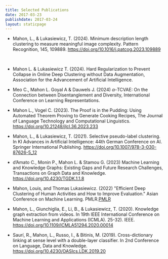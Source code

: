 ```yaml
---
title: Selected Publications
date: 2017-03-23
publishdate: 2017-03-24
layout: staticpage
---
```


- Mahon, L., & Lukasiewicz, T. (2024). Minimum description length clustering to measure meaningful image complexity. Pattern Recognition, 145, 109889. <https://doi.org/10.1016/j.patcog.2023.109889>
</br>

- Mahon L. & Lukasiewicz T. (2024). Hard Regularization to Prevent Collapse in Online Deep Clustering without Data Augmentation, Association for the Advancement of Artificial Intelligence. 

- Meo C., Mahon L. Goyal A & Dauwels J. (2024) $\alpha$-TCVAE: On the Connection between Disentanglement and Diversity, International Conference on Learning Representations.

- Mahon L., Vogel C. (2023). The Proof is in the Pudding: Using Automated Theorem Proving to Generate Cooking Recipes, The Journal of Language Technology and Computational Linguistics. <https://doi.org/10.21248/jlcl.36.2023.233>

- Mahon, L., & Lukasiewicz, T. (2021). Selective pseudo-label clustering. In KI Advances in Artificial Intelligence: 44th German Conference on AI. Springer International Publishing. <https://doi.org/10.1007/978-3-030-87626-5_12>

- d’Amato C., Monin P., Mahon L. & Stamou G. (2023) Machine Learning and Knowledge Graphs: Existing Gaps and Future Research Challenges, Transactions on Graph Data and Knowledge. <https://doi.org/10.4230/TGDK.1.1.8>

- Mahon, Louis, and Thomas Lukasiewicz. (2022) "Efficient Deep Clustering of Human Activities and How to Improve Evaluation." Asian Conference on Machine Learning. PMLR.[PMLR](https://proceedings.mlr.press/v189/mahon23a.html)

- Mahon, L., Giunchiglia, E., Li, B., & Lukasiewicz, T. (2020). Knowledge graph extraction from videos. In 19th IEEE International Conference on Machine Learning and Applications (ICMLA). 25-32). IEEE. <https://doi.org/10.1109/ICMLA51294.2020.00014>

- Saurí, R., Mahon, L., Russo, I., & Bitinis, M. (2019). Cross-dictionary linking at sense level with a double-layer classifier. In 2nd Conference on Language, Data and Knowledge. <https://doi.org/10.4230/OASIcs.LDK.2019.20>
